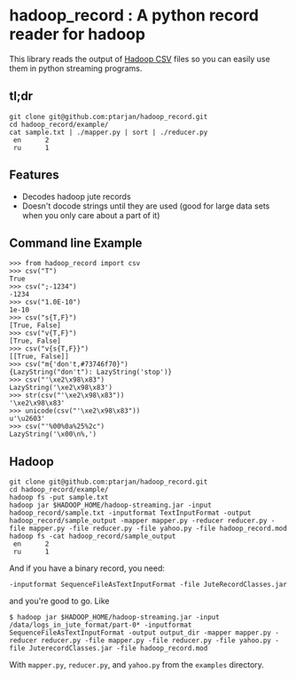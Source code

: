 # hadoop_record : A python record reader for hadoop

This library reads the output of [Hadoop CSV](http://svn.apache.org/viewvc/hadoop/common/trunk/src/java/org/apache/hadoop/record/CsvRecordOutput.java) files so you can easily use them in python streaming programs.

## tl;dr

    git clone git@github.com:ptarjan/hadoop_record.git
    cd hadoop_record/example/
    cat sample.txt | ./mapper.py | sort | ./reducer.py
     en      2
     ru      1

## Features

* Decodes hadoop jute records
* Doesn't docode strings until they are used (good for large data sets when you only care about a part of it)

## Command line Example

    >>> from hadoop_record import csv
    >>> csv("T")
    True
    >>> csv(";-1234")
    -1234
    >>> csv("1.0E-10")
    1e-10
    >>> csv("s{T,F}")
    [True, False]
    >>> csv("v{T,F}")
    [True, False]
    >>> csv("v{s{T,F}}")
    [[True, False]]
    >>> csv("m{'don't,#73746f70}")
    {LazyString("don't"): LazyString('stop')}
    >>> csv("'\xe2\x98\x83")
    LazyString('\xe2\x98\x83')
    >>> str(csv("'\xe2\x98\x83"))
    '\xe2\x98\x83'
    >>> unicode(csv("'\xe2\x98\x83"))
    u'\u2603'
    >>> csv("'%00%0a%25%2c")
    LazyString('\x00\n%,')

## Hadoop

    git clone git@github.com:ptarjan/hadoop_record.git
    cd hadoop_record/example/
    hadoop fs -put sample.txt
    hadoop jar $HADOOP_HOME/hadoop-streaming.jar -input hadoop_record/sample.txt -inputformat TextInputFormat -output hadoop_record/sample_output -mapper mapper.py -reducer reducer.py -file mapper.py -file reducer.py -file yahoo.py -file hadoop_record.mod
    hadoop fs -cat hadoop_record/sample_output
     en      2
     ru      1

And if you have a binary record, you need:

    -inputformat SequenceFileAsTextInputFormat -file JuteRecordClasses.jar

and you're good to go. Like

    $ hadoop jar $HADOOP_HOME/hadoop-streaming.jar -input /data/logs_in_jute_format/part-0* -inputformat SequenceFileAsTextInputFormat -output output_dir -mapper mapper.py -reducer reducer.py -file mapper.py -file reducer.py -file yahoo.py -file JuterecordClasses.jar -file hadoop_record.mod

With `mapper.py`, `reducer.py`, and `yahoo.py` from the `examples` directory.
